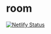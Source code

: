 
# room

<!-- badges: start -->
[![Netlify Status](https://api.netlify.com/api/v1/badges/a84d9620-e9d4-46de-85ac-8ddf078ea7bb/deploy-status)](https://app.netlify.com/sites/laughing-goldberg-7dc1b3/deploys)
<!-- badges: end -->

